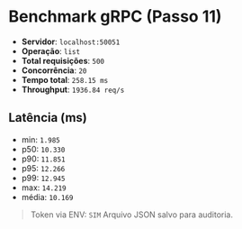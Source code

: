 # Benchmark gRPC (Passo 11)
- **Servidor**: `localhost:50051`
- **Operação**: `list`
- **Total requisições**: `500`
- **Concorrência**: `20`
- **Tempo total**: `258.15 ms`
- **Throughput**: `1936.84 req/s`
## Latência (ms)
- min: `1.985`
- p50: `10.330`
- p90: `11.851`
- p95: `12.266`
- p99: `12.945`
- max: `14.219`
- média: `10.169`

> Token via ENV: `SIM`
> Arquivo JSON salvo para auditoria.